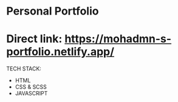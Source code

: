 # Personal Portfolio


# Direct link: https://mohadmn-s-portfolio.netlify.app/



TECH STACK:
- HTML
- CSS & SCSS
- JAVASCRIPT
